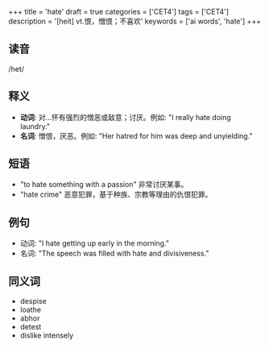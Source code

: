 +++
title = 'hate'
draft = true
categories = ['CET4']
tags = ['CET4']
description = '[heit] vt.恨，憎恨；不喜欢'
keywords = ['ai words', 'hate']
+++

## 读音
/het/

## 释义
- **动词**: 对…怀有强烈的憎恶或敌意；讨厌。例如: "I really hate doing laundry."
- **名词**: 憎恨，厌恶。例如: "Her hatred for him was deep and unyielding."

## 短语
- "to hate something with a passion" 非常讨厌某事。
- "hate crime" 恶意犯罪，基于种族、宗教等理由的仇恨犯罪。

## 例句
- 动词: "I hate getting up early in the morning."
- 名词: "The speech was filled with hate and divisiveness."

## 同义词
- despise
- loathe
- abhor
- detest
- dislike intensely
